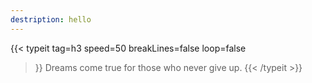```yaml
---
destription: hello
---
```

{{< typeit 
  tag=h3
  speed=50
  breakLines=false
  loop=false
>}}
Dreams come true for those who never give up.
{{< /typeit >}}

</br>
</br>




